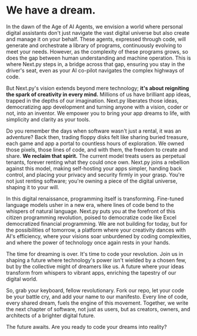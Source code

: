 # We have a dream.

In the dawn of the Age of AI Agents, we envision a world where personal digital assistants don't just navigate the vast digital universe but also create and manage it on your behalf. These agents, expressed through code, will generate and orchestrate a library of programs, continuously evolving to meet your needs. However, as the complexity of these programs grows, so does the gap between human understanding and machine operation. This is where Next.py steps in, a bridge across that gap, ensuring you stay in the driver's seat, even as your AI co-pilot navigates the complex highways of code.

But Next.py's vision extends beyond mere technology; **it's about reigniting the spark of creativity in every mind.** Millions of us have brilliant app ideas, trapped in the depths of our imagination. Next.py liberates those ideas, democratizing app development and turning anyone with a vision, coder or not, into an inventor. We empower you to bring your app dreams to life, with simplicity and clarity as your tools.

Do you remember the days when software wasn't just a rental, it was an adventure? Back then, trading floppy disks felt like sharing buried treasure, each game and app a portal to countless hours of exploration. We owned those pixels, those lines of code, and with them, the freedom to create and share. **We reclaim that spirit.** The current model treats users as perpetual tenants, forever renting what they could once own. Next.py joins a rebellion against this model, making self-hosting your apps simpler, handing back control, and placing your privacy and security firmly in your grasp. You're not just renting software; you're owning a piece of the digital universe, shaping it to your will.

In this digital renaissance, programming itself is transforming. Fine-tuned language models usher in a new era, where lines of code bend to the whispers of natural language. Next.py puts you at the forefront of this citizen programming revolution, poised to democratize code like Excel democratized financial programming. We are not building for today, but for the possibilities of tomorrow, a platform where your creativity dances with AI's efficiency, where your visions soar unburdened by coding complexities, and where the power of technology once again rests in your hands.

The time for dreaming is over. It's time to code your revolution. Join us in shaping a future where technology's power isn't wielded by a chosen few, but by the collective might of dreamers like us. A future where your ideas transform from whispers to vibrant apps, enriching the tapestry of our digital world.

So, grab your keyboard, fellow revolutionary. Fork our repo, let your code be your battle cry, and add your name to our manifesto. Every line of code, every shared dream, fuels the engine of this movement. Together, we write the next chapter of software, not just as users, but as creators, owners, and architects of a brighter digital future.

The future awaits. Are you ready to code your dreams into reality?

